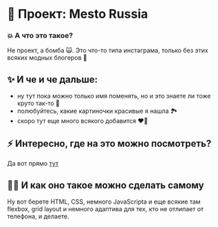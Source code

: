 # 🌲 Проект: Mesto Russia 

### 💥 А что это такое? 

Не проект, а бомба 🙀. Это что-то типа инстаграма, только без этих всяких модных блогеров 🤠

## ✨ И че и че дальше:

* ну тут пока можно только имя поменять, но и это знаете ли тоже круто так-то 🤘
* полюбуйтесь, какие картиночки красивые я нашла 🏞
* скоро тут еще много всякого добавится ❤️‍🔥

## ⚡ Интересно, где на это можно посмотреть?

Да вот прямо [тут](https://iren4ik.github.io/mesto/)

## 👩‍💻 И как оно такое можно сделать самому

Ну вот берете HTML, CSS, немного JavaScriptа и еще всякие там flexbox, grid layout и немного адаптива для тех, кто не отлипает от телефона, и делаете.



